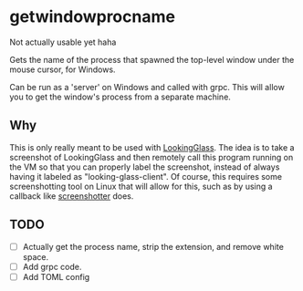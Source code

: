 # getwindowprocname
Not actually usable yet haha

Gets the name of the process that spawned the top-level window under the mouse cursor, for Windows.

Can be run as a 'server' on Windows and called with grpc. This will allow you to get the window's process from a separate machine.

## Why
This is only really meant to be used with [LookingGlass](https://github.com/gnif/LookingGlass). The idea is to take a screenshot of LookingGlass and then remotely call this program running on the VM so that you can properly label the screenshot, instead of always having it labeled as "looking-glass-client". Of course, this requires some screenshotting tool on Linux that will allow for this, such as by using a callback like [screenshotter](https://github.com/awused/screenshotter) does.

## TODO
- [ ] Actually get the process name, strip the extension, and remove white space.
- [ ] Add grpc code.
- [ ] Add TOML config